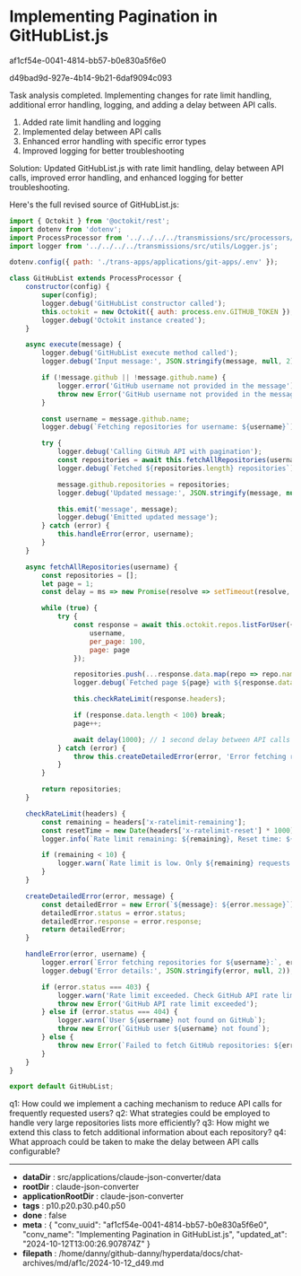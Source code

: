 # Implementing Pagination in GitHubList.js

af1cf54e-0041-4814-bb57-b0e830a5f6e0

d49bad9d-927e-4b14-9b21-6daf9094c093

 Task analysis completed. Implementing changes for rate limit handling, additional error handling, logging, and adding a delay between API calls.

1. Added rate limit handling and logging
2. Implemented delay between API calls
3. Enhanced error handling with specific error types
4. Improved logging for better troubleshooting

Solution: Updated GitHubList.js with rate limit handling, delay between API calls, improved error handling, and enhanced logging for better troubleshooting.

Here's the full revised source of GitHubList.js:

```javascript
import { Octokit } from '@octokit/rest';
import dotenv from 'dotenv';
import ProcessProcessor from '../../../../transmissions/src/processors/base/ProcessProcessor.js';
import logger from '../../../../transmissions/src/utils/Logger.js';

dotenv.config({ path: './trans-apps/applications/git-apps/.env' });

class GitHubList extends ProcessProcessor {
    constructor(config) {
        super(config);
        logger.debug('GitHubList constructor called');
        this.octokit = new Octokit({ auth: process.env.GITHUB_TOKEN });
        logger.debug('Octokit instance created');
    }

    async execute(message) {
        logger.debug('GitHubList execute method called');
        logger.debug('Input message:', JSON.stringify(message, null, 2));

        if (!message.github || !message.github.name) {
            logger.error('GitHub username not provided in the message');
            throw new Error('GitHub username not provided in the message');
        }

        const username = message.github.name;
        logger.debug(`Fetching repositories for username: ${username}`);

        try {
            logger.debug('Calling GitHub API with pagination');
            const repositories = await this.fetchAllRepositories(username);
            logger.debug(`Fetched ${repositories.length} repositories`);

            message.github.repositories = repositories;
            logger.debug('Updated message:', JSON.stringify(message, null, 2));

            this.emit('message', message);
            logger.debug('Emitted updated message');
        } catch (error) {
            this.handleError(error, username);
        }
    }

    async fetchAllRepositories(username) {
        const repositories = [];
        let page = 1;
        const delay = ms => new Promise(resolve => setTimeout(resolve, ms));

        while (true) {
            try {
                const response = await this.octokit.repos.listForUser({
                    username,
                    per_page: 100,
                    page: page
                });

                repositories.push(...response.data.map(repo => repo.name));
                logger.debug(`Fetched page ${page} with ${response.data.length} repositories`);

                this.checkRateLimit(response.headers);

                if (response.data.length < 100) break;
                page++;

                await delay(1000); // 1 second delay between API calls
            } catch (error) {
                throw this.createDetailedError(error, 'Error fetching repositories page');
            }
        }

        return repositories;
    }

    checkRateLimit(headers) {
        const remaining = headers['x-ratelimit-remaining'];
        const resetTime = new Date(headers['x-ratelimit-reset'] * 1000);
        logger.info(`Rate limit remaining: ${remaining}, Reset time: ${resetTime}`);

        if (remaining < 10) {
            logger.warn(`Rate limit is low. Only ${remaining} requests left. Reset at ${resetTime}`);
        }
    }

    createDetailedError(error, message) {
        const detailedError = new Error(`${message}: ${error.message}`);
        detailedError.status = error.status;
        detailedError.response = error.response;
        return detailedError;
    }

    handleError(error, username) {
        logger.error(`Error fetching repositories for ${username}:`, error.message);
        logger.debug('Error details:', JSON.stringify(error, null, 2));

        if (error.status === 403) {
            logger.warn('Rate limit exceeded. Check GitHub API rate limits.');
            throw new Error('GitHub API rate limit exceeded');
        } else if (error.status === 404) {
            logger.warn(`User ${username} not found on GitHub`);
            throw new Error(`GitHub user ${username} not found`);
        } else {
            throw new Error(`Failed to fetch GitHub repositories: ${error.message}`);
        }
    }
}

export default GitHubList;
```

q1: How could we implement a caching mechanism to reduce API calls for frequently requested users?
q2: What strategies could be employed to handle very large repositories lists more efficiently?
q3: How might we extend this class to fetch additional information about each repository?
q4: What approach could be taken to make the delay between API calls configurable?

---

* **dataDir** : src/applications/claude-json-converter/data
* **rootDir** : claude-json-converter
* **applicationRootDir** : claude-json-converter
* **tags** : p10.p20.p30.p40.p50
* **done** : false
* **meta** : {
  "conv_uuid": "af1cf54e-0041-4814-bb57-b0e830a5f6e0",
  "conv_name": "Implementing Pagination in GitHubList.js",
  "updated_at": "2024-10-12T13:00:26.907874Z"
}
* **filepath** : /home/danny/github-danny/hyperdata/docs/chat-archives/md/af1c/2024-10-12_d49.md